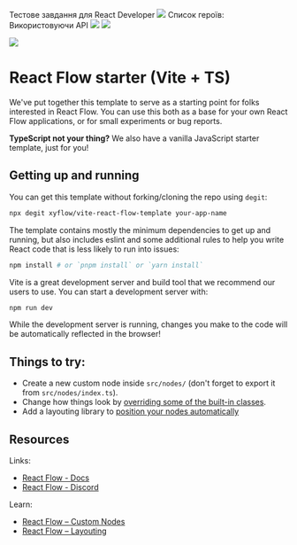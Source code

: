 Тестове завдання для React Developer ![](https://docs.google.com/document/d/1TV_hGp2zbnVVPqA4-dXi3XEcYJIXufBbCZU7aBLVZCw/edit?tab=t.0#heading=h.alwt8822wdq4)
Список героїв: Використовуючи API ![](https://sw-api.starnavi.io)
![](https://starwars-visualguide.com/#/)




![](https://github.com/xyflow/web/blob/main/assets/codesandbox-header-ts.png?raw=true)

# React Flow starter (Vite + TS)

We've put together this template to serve as a starting point for folks
interested in React Flow. You can use this both as a base for your own React
Flow applications, or for small experiments or bug reports.

**TypeScript not your thing?** We also have a vanilla JavaScript starter template,
just for you!

## Getting up and running

You can get this template without forking/cloning the repo using `degit`:

```bash
npx degit xyflow/vite-react-flow-template your-app-name
```

The template contains mostly the minimum dependencies to get up and running, but
also includes eslint and some additional rules to help you write React code that
is less likely to run into issues:

```bash
npm install # or `pnpm install` or `yarn install`
```

Vite is a great development server and build tool that we recommend our users to
use. You can start a development server with:

```bash
npm run dev
```

While the development server is running, changes you make to the code will be
automatically reflected in the browser!

## Things to try:

- Create a new custom node inside `src/nodes/` (don't forget to export it from `src/nodes/index.ts`).
- Change how things look by [overriding some of the built-in classes](https://reactflow.dev/learn/customization/theming#overriding-built-in-classes).
- Add a layouting library to [position your nodes automatically](https://reactflow.dev/learn/layouting/layouting)

## Resources

Links:

- [React Flow - Docs](https://reactflow.dev)
- [React Flow - Discord](https://discord.com/invite/Bqt6xrs)

Learn:

- [React Flow – Custom Nodes](https://reactflow.dev/learn/customization/custom-nodes)
- [React Flow – Layouting](https://reactflow.dev/learn/layouting/layouting)
